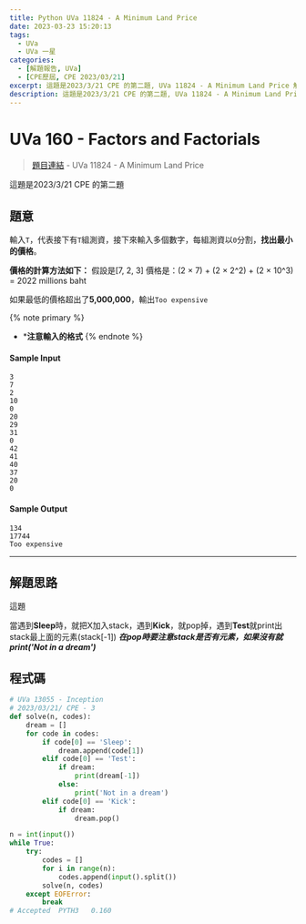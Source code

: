 ```yaml
---
title: Python UVa 11824 - A Minimum Land Price
date: 2023-03-23 15:20:13
tags:
  - UVa
  - UVa 一星
categories:
  - [解題報告, UVa]
  - [CPE歷屆, CPE 2023/03/21]
excerpt: 這題是2023/3/21 CPE 的第二題, UVa 11824 - A Minimum Land Price 解題報告
description: 這題是2023/3/21 CPE 的第二題, UVa 11824 - A Minimum Land Price 解題報告
---
```

# UVa 160 - Factors and Factorials

>[題目連結](https://onlinejudge.org/index.php?option=onlinejudge&Itemid=8&page=show_problem&problem=2924) - UVa 11824 - A Minimum Land Price

這題是2023/3/21 CPE 的第二題

## 題意
輸入`T`，代表接下有`T`組測資，接下來輸入多個數字，每組測資以`0`分割，**找出最小的價格**。

**價格的計算方法如下：**
假設是[7, 2, 3]
價格是：(2 × 7) + (2 × 2^2) + (2 × 10^3) = 2022 millions baht

如果最低的價格超出了**5,000,000**，輸出`Too expensive`

{% note primary %}
 - ***注意輸入的格式**
{% endnote %}

#### Sample Input 
```text
3
7
2
10
0
20
29
31
0
42
41
40
37
20
0
```

#### Sample Output 
```text
134
17744
Too expensive
```

---
## 解題思路
這題

當遇到**Sleep**時，就把X加入stack，遇到**Kick**，就pop掉，遇到**Test**就print出stack最上面的元素(stack[-1])
***在pop時要注意stack是否有元素，如果沒有就print('Not in a dream')***

## 程式碼
```python
# UVa 13055 - Inception
# 2023/03/21/ CPE - 3
def solve(n, codes):
    dream = []
    for code in codes:
        if code[0] == 'Sleep':
            dream.append(code[1])
        elif code[0] == 'Test':
            if dream:
                print(dream[-1])
            else:
                print('Not in a dream')
        elif code[0] == 'Kick':
            if dream:
                dream.pop()

n = int(input())
while True:
    try:
        codes = []
        for i in range(n):
            codes.append(input().split())
        solve(n, codes)
    except EOFError:
        break
# Accepted	PYTH3	0.160
```